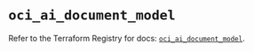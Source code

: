 # `oci_ai_document_model`

Refer to the Terraform Registry for docs: [`oci_ai_document_model`](https://registry.terraform.io/providers/hashicorp/oci/7.19.0/docs/resources/ai_document_model).
